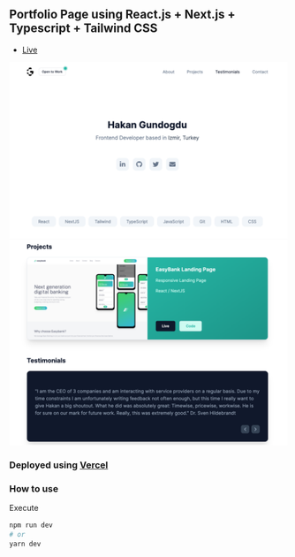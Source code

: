 ## Portfolio Page using React.js + Next.js + Typescript + Tailwind CSS

- [Live](https://hakangundogdu.com)

<a href="https://hakangundogdu.github.io/next-portfolio/">![NWS](public/images/project-0-1.png)</a>
<a href="https://hakangundogdu.github.io/next-portfolio/">![NWS](/public/images/project-0-2.png)</a>

### Deployed using [Vercel](https://vercel.com)

### How to use

Execute

```bash
npm run dev
# or
yarn dev
```
